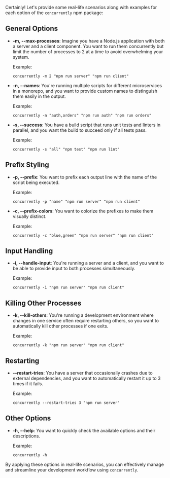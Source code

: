 Certainly! Let's provide some real-life scenarios along with examples for each option of the `concurrently` npm package:

## General Options

- **-m, --max-processes**: Imagine you have a Node.js application with both a server and a client component. You want to run them concurrently but limit the number of processes to 2 at a time to avoid overwhelming your system.

  Example:
  ```
  concurrently -m 2 "npm run server" "npm run client"
  ```

- **-n, --names**: You're running multiple scripts for different microservices in a monorepo, and you want to provide custom names to distinguish them easily in the output.

  Example:
  ```
  concurrently -n "auth,orders" "npm run auth" "npm run orders"
  ```

- **-s, --success**: You have a build script that runs unit tests and linters in parallel, and you want the build to succeed only if all tests pass.

  Example:
  ```
  concurrently -s "all" "npm test" "npm run lint"
  ```

## Prefix Styling

- **-p, --prefix**: You want to prefix each output line with the name of the script being executed.

  Example:
  ```
  concurrently -p "name" "npm run server" "npm run client"
  ```

- **-c, --prefix-colors**: You want to colorize the prefixes to make them visually distinct.

  Example:
  ```
  concurrently -c "blue,green" "npm run server" "npm run client"
  ```

## Input Handling

- **-i, --handle-input**: You're running a server and a client, and you want to be able to provide input to both processes simultaneously.

  Example:
  ```
  concurrently -i "npm run server" "npm run client"
  ```

## Killing Other Processes

- **-k, --kill-others**: You're running a development environment where changes in one service often require restarting others, so you want to automatically kill other processes if one exits.

  Example:
  ```
  concurrently -k "npm run server" "npm run client"
  ```

## Restarting

- **--restart-tries**: You have a server that occasionally crashes due to external dependencies, and you want to automatically restart it up to 3 times if it fails.

  Example:
  ```
  concurrently --restart-tries 3 "npm run server"
  ```

## Other Options

- **-h, --help**: You want to quickly check the available options and their descriptions.

  Example:
  ```
  concurrently -h
  ```

By applying these options in real-life scenarios, you can effectively manage and streamline your development workflow using `concurrently`.